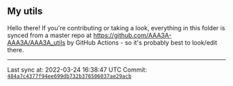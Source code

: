 ## My utils

Hello there! If you're contributing or taking a look, everything in this folder
is synced from a master repo at https://github.com/AAA3A-AAA3A/AAA3A_utils by GitHub Actions -
so it's probably best to look/edit there.

---

Last sync at: 2022-03-24 16:38:47 UTC
Commit: [`484a7c4377f94ee699db732b376506037ae29acb`](https://github.com/AAA3A-AAA3A/AAA3A_utils/commit/484a7c4377f94ee699db732b376506037ae29acb)
